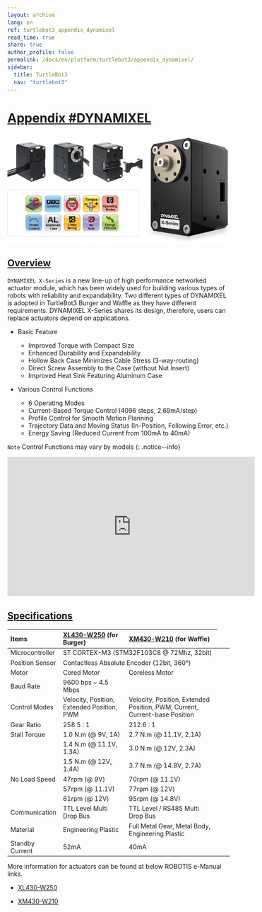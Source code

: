 ```yaml
---
layout: archive
lang: en
ref: turtlebot3_appendix_dynamixel
read_time: true
share: true
author_profile: false
permalink: /docs/en/platform/turtlebot3/appendix_dynamixel/
sidebar:
  title: TurtleBot3
  nav: "turtlebot3"
---
```


<div style="counter-reset: h1 22"></div>

# [Appendix #DYNAMIXEL](#appendix-dynamixel)

![](/assets/images/platform/turtlebot3/appendix_dynamixel/dynamixel_x.jpg)

## [Overview](#overview)

`DYNAMIXEL X-Series` is a new line-up of high performance networked actuator module, which has been widely used for building various types of robots with reliability and expandability.
Two different types of DYNAMIXEL is adopted in TurtleBot3 Burger and Waffle as they have different requirements.
DYNAMIXEL X-Series shares its design, therefore, users can replace actuators depend on applications.

* Basic Feature
  - Improved Torque with Compact Size
  - Enhanced Durability and Expandability
  - Hollow Back Case Minimizes Cable Stress (3-way-routing)
  - Direct Screw Assembly to the Case (without Nut Insert)
  - Improved Heat Sink Featuring Aluminum Case


* Various Control Functions  
  - 6 Operating Modes
  - Current-Based Torque Control (4096 steps, 2.69mA/step)
  - Profile Control for Smooth Motion Planning
  - Trajectory Data and Moving Status (In-Position, Following Error, etc.)
  - Energy Saving (Reduced Current from 100mA to 40mA)

`Note` Control Functions may vary by models
{: .notice--info}

<iframe width="560" height="315" src="https://www.youtube.com/embed/gZWoyCvU-U8" frameborder="0" allowfullscreen></iframe>

## [Specifications](#specifications)

| Items          | [XL430-W250](http://support.robotis.com/en/product/actuator/dynamixel_x/xl_series/xl430-w250.htm) (for Burger) | [XM430-W210](http://support.robotis.com/en/product/actuator/dynamixel_x/xm_series/xm430-w210.htm) (for Waffle) |
|:---------------|:---------------------------------------------|:---------------------------------------------------------------------------|
| Microcontroller <td colspan=2> ST CORTEX-M3 (STM32F103C8 @ 72Mhz, 32bit)                                                                    </td>
| Position Sensor <td colspan=2> Contactless Absolute Encoder (12bit, 360&deg;)                                                               </td>
| Motor          | Cored Motor                                   | Coreless Motor                                                             |
| Baud Rate      | 9600 bps ~ 4.5 Mbps                                                           ||
| Control Modes  | Velocity, Position, Extended Position, PWM    | Velocity, Position, Extended Position, PWM, Current, Current-base Position |
| Gear Ratio     | 258.5 : 1                                     | 212.6 : 1                                                                  |
| Stall Torque   | 1.0 N.m (@ 9V, 1A)                            | 2.7 N.m (@ 11.1V, 2.1A)                                                    |
|                | 1.4 N.m (@ 11.1V, 1.3A)                       | 3.0 N.m (@ 12V, 2.3A)                                                      |
|                | 1.5 N.m (@ 12V, 1.4A)                         | 3.7 N.m (@ 14.8V, 2.7A)                                                    |
| No Load Speed  | 47rpm (@ 9V)                                  | 70rpm (@ 11.1V)                                                            |
|                | 57rpm (@ 11.1V)                               | 77rpm (@ 12V)                                                              |
|                | 61rpm (@ 12V)                                 | 95rpm (@ 14.8V)                                                            |
| Communication  | TTL Level Multi Drop Bus                      | TTL Level / RS485 Multi Drop Bus                                           |
| Material       | Engineering Plastic                           | Full Metal Gear, Metal Body, Engineering Plastic                           |
| Standby Current| 52mA                                          | 40mA                                                                       |


More information for actuators can be found at below ROBOTIS e-Manual links.  

* [XL430-W250](http://support.robotis.com/en/product/actuator/dynamixel_x/xl_series/xl430-w250.htm)

* [XM430-W210](http://support.robotis.com/en/product/actuator/dynamixel_x/xm_series/xm430-w210.htm)
